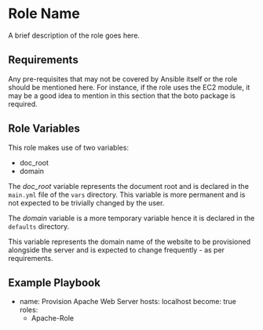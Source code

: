 Role Name
=========

A brief description of the role goes here.

Requirements
------------

Any pre-requisites that may not be covered by Ansible itself or the role should be mentioned here. For instance, if the role uses the EC2 module, it may be a good idea to mention in this section that the boto package is required.

Role Variables
--------------

This role makes use of two variables:
- doc_root
- domain

The _doc_root_ variable represents the document root and is declared in the `main.yml` file of the `vars` directory.
This variable is more permanent and is not expected to be trivially changed by the user.

The _domain_ variable is a more temporary variable hence it is declared in the `defaults` directory.

This variable represents the domain name of the website to be provisioned alongside the server and is expected to change frequently - as per requirements.


Example Playbook
----------------
- name: Provision Apache Web Server
  hosts: localhost
  become: true
  roles:
  - Apache-Role


